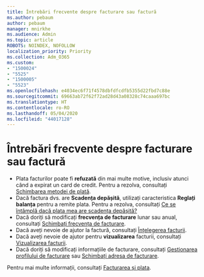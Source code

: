 ```yaml
---
title: Întrebări frecvente despre facturare sau factură
ms.author: pebaum
author: pebaum
manager: mnirkhe
ms.audience: Admin
ms.topic: article
ROBOTS: NOINDEX, NOFOLLOW
localization_priority: Priority
ms.collection: Adm_O365
ms.custom:
- "1500024"
- "5525"
- "1500005"
- "5523"
ms.openlocfilehash: e4034ec6f71f4578dbfdfcdfb5355d22fbd7c88e
ms.sourcegitcommit: 69663ab72f62f72ad28d43a08328c74caaa697bc
ms.translationtype: HT
ms.contentlocale: ro-RO
ms.lasthandoff: 05/04/2020
ms.locfileid: "44017128"
---
```

# <a name="billing-or-invoice-faq"></a>Întrebări frecvente despre facturare sau factură

- Plata facturilor poate fi **refuzată** din mai multe motive, inclusiv atunci când a expirat un card de credit. Pentru a rezolva, consultați [Schimbarea metodei de plată](https://docs.microsoft.com/microsoft-365/commerce/billing-and-payments/change-payment-method).
- Dacă factura dvs. are **Scadența depășită**, utilizați caracteristica **Reglați balanța** pentru a remite plata. Pentru a rezolva, consultați [Ce se întâmplă dacă plata mea are scadența depășită?](https://docs.microsoft.com/microsoft-365/commerce/billing-and-payments/pay-for-your-subscription?view=o365-worldwide#what-if-my-credit-card-was-declined-and-my-payment-is-past-due)
- Dacă doriți să modificați **frecvența de facturare** lunar sau anual, consultați [Schimbați frecvența de facturare](https://docs.microsoft.com/microsoft-365/commerce/billing-and-payments/pay-for-your-subscription?view=o365-worldwide#what-if-my-credit-card-was-declined-and-my-payment-is-past-due).
- Dacă aveți nevoie de ajutor la factură, consultați [Înțelegerea facturii](https://docs.microsoft.com/microsoft-365/commerce/billing-and-payments/understand-your-invoice2).
- Dacă aveți nevoie de ajutor pentru **vizualizarea** facturii, consultați [Vizualizarea facturii](https://docs.microsoft.com/microsoft-365/commerce/billing-and-payments/view-your-bill-or-invoice).
- Dacă doriți să modificați informațiile de facturare, consultați [Gestionarea profilului de facturare](https://docs.microsoft.com/microsoft-365/commerce/billing-and-payments/manage-billing-profiles) sau [Schimbați adresa de facturare](https://docs.microsoft.com/microsoft-365/commerce/billing-and-payments/change-your-billing-addresses).

Pentru mai multe informații, consultați [Facturarea și plata](https://docs.microsoft.com/microsoft-365/commerce/billing-and-payments/).
